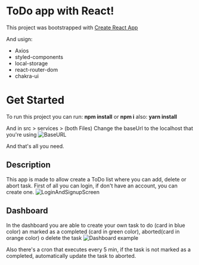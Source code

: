 # ToDo app with React!
This project was bootstrapped with [Create React App](https://github.com/facebook/create-react-app)

And usign:
* Axios
* styled-components
* local-storage
* react-router-dom
* chakra-ui 


# Get Started

To run this project you can run:
**npm install** or **npm i**
also: 
**yarn install**

And in src > services > (both Files) Change the baseUrl to the localhost that you're using
![BaseURL](https://res.cloudinary.com/dptmtx6uu/image/upload/v1626979976/WhatsApp_Image_2021-07-22_at_13.52.35.jpg)

And that's all you need.



## Description

This app is made to allow create a ToDo list where you can add, delete or abort task.
First of all you can login, if don't have an account, you can create one.
![LoginAndSignupScreen](https://res.cloudinary.com/dptmtx6uu/image/upload/v1626976843/Screenshot_from_2021-07-22_13-00-25.png)


## Dashboard

In the dashboard you are able to create your own task to do (card in blue color) an marked as a completed (card in green color), aborted(card in orange color) o delete the task
![Dashboard example](https://res.cloudinary.com/dptmtx6uu/image/upload/v1626978330/Screenshot_from_2021-07-22_13-25-11.png)

Also there's a cron that executes every 5 min, if the task is not marked as a completed, automatically update the task to aborted.
